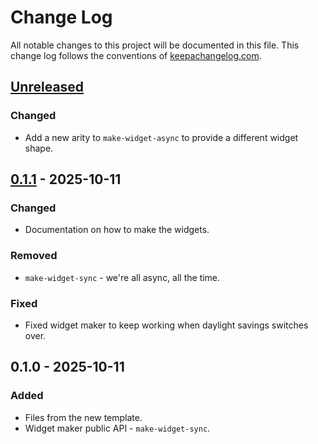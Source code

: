 # Change Log
All notable changes to this project will be documented in this file. This change log follows the conventions of [keepachangelog.com](https://keepachangelog.com/).

## [Unreleased]
### Changed
- Add a new arity to `make-widget-async` to provide a different widget shape.

## [0.1.1] - 2025-10-11
### Changed
- Documentation on how to make the widgets.

### Removed
- `make-widget-sync` - we're all async, all the time.

### Fixed
- Fixed widget maker to keep working when daylight savings switches over.

## 0.1.0 - 2025-10-11
### Added
- Files from the new template.
- Widget maker public API - `make-widget-sync`.

[Unreleased]: https://sourcehost.site/your-name/day5/compare/0.1.1...HEAD
[0.1.1]: https://sourcehost.site/your-name/day5/compare/0.1.0...0.1.1
